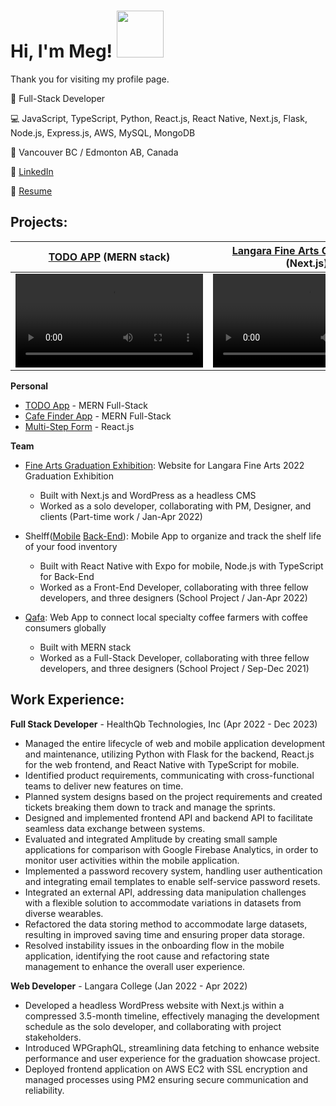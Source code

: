 <h1>Hi, I'm Meg! <img width="75px" src="https://github.com/takam3g/profile_card_component/assets/84117994/afc42541-a07d-459a-8666-e71a80e463c4"/></h1>
<p>Thank you for visiting my profile page.</p>

:bust_in_silhouette: Full-Stack Developer

:computer: JavaScript, TypeScript, Python, React.js, React Native, Next.js, Flask, Node.js, Express.js, AWS, MySQL, MongoDB

:round_pushpin: Vancouver BC / Edmonton AB, Canada

:handshake: [LinkedIn](https://www.linkedin.com/in/megumi-takashima)

:paperclip: [Resume](https://github.com/takam3g/expense-tracker/files/15409863/Megumi_Takashima_Resume.pdf)


<h2>Projects:</h2>

| [TODO APP](https://mytodo.xyz) (MERN stack) | [Langara Fine Arts Grad Exhibit](https://past.langarafinagradshow.com/2022) (Next.js) |
|------|------|
| <video src="https://github.com/takam3g/mern-todo-app/assets/84117994/b9122658-6f1d-4369-8a96-6e41cbb417d6"></video> | <video src="https://github.com/takam3g/mern-todo-app/assets/84117994/0a38c1e8-62ad-488a-8628-f05645bc6206"></vido> |


<b>Personal</b>

  - [TODO App](https://github.com/takam3g/mern-todo-app) - MERN Full-Stack 
  - [Cafe Finder App](https://github.com/takam3g/cafe-finder) - MERN Full-Stack
  - [Multi-Step Form](https://github.com/takam3g/multi-step-form) - React.js
  
<b>Team</b>
  - [Fine Arts Graduation Exhibition](https://past.langarafinagradshow.com/2022): Website for Langara Fine Arts 2022 Graduation Exhibition
    - Built with Next.js and WordPress as a headless CMS
    - Worked as a solo developer, collaborating with PM, Designer, and clients (Part-time work / Jan-Apr 2022)

  - Shelff([Mobile](https://github.com/samvvw/shelff-app) [Back-End](https://github.com/samvvw/shelff-server)): Mobile App to organize and track the shelf life of your food inventory 
    - Built with React Native with Expo for mobile, Node.js with TypeScript for Back-End
    - Worked as a Front-End Developer, collaborating with three fellow developers, and three designers (School Project / Jan-Apr 2022)
    
  - [Qafa](https://github.com/samvvw/coffee-connect): Web App to connect local specialty coffee farmers with coffee consumers globally
    - Built with MERN stack
    - Worked as a Full-Stack Developer, collaborating with three fellow developers, and three designers (School Project / Sep-Dec 2021)
   

<h2>Work Experience:</h2>

<b>Full Stack Developer</strong></b> - HealthQb Technologies, Inc (Apr 2022 - Dec 2023)
  - Managed the entire lifecycle of web and mobile application development and maintenance, utilizing Python with Flask for the backend, React.js for the web frontend, and React Native with TypeScript for mobile.
  - Identified product requirements, communicating with cross-functional teams to deliver new features on time.
  - Planned system designs based on the project requirements and created tickets breaking them down to track and manage the sprints.
  - Designed and implemented frontend API and backend API to facilitate seamless data exchange between systems.
  - Evaluated and integrated Amplitude by creating small sample applications for comparison with Google Firebase Analytics, in order to monitor user activities within the mobile application.
  - Implemented a password recovery system, handling user authentication and integrating email templates to enable self-service password resets.
  - Integrated an external API, addressing data manipulation challenges with a flexible solution to accommodate variations in datasets from diverse wearables.
  - Refactored the data storing method to accommodate large datasets, resulting in improved saving time and ensuring proper data storage. 
  - Resolved instability issues in the onboarding flow in the mobile application, identifying the root cause and refactoring state management to enhance the overall user experience.

<b>Web Developer</strong></b> - Langara College (Jan 2022 - Apr 2022)
  - Developed a headless WordPress website with Next.js within a compressed 3.5-month timeline, effectively managing the development schedule as the solo developer, and collaborating with project stakeholders.
  - Introduced WPGraphQL, streamlining data fetching to enhance website performance and user experience for the graduation showcase project.
  - Deployed frontend application on AWS EC2 with SSL encryption and managed processes using PM2 ensuring secure communication and reliability.
